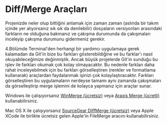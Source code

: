 # Diff/Merge Araçları

Projenizde neler olup bittiğini anlamak için zaman zaman (aslında bir takım içinde yer alıyorsanız sık sık da denilebilir) dosyaların versiyonları arasındaki farkların ne olduğuna bakmanız ve çakışma durumunda da çakışmaları inceleyip çakışma durumunu gidermeniz gerekir.

4.Bölümde Terminal'den herhangi bir yardımcı uygulamaya gerek kalamadan da Git'in bize bu farkları gösterebildiğine ve bu farklar'ı nasıl okuyabileceğimize değinmiştik. Ancak büyük projelerde Git'in sunduğu bu işlev ile farkları okumak çok kolay olmayacaktır. Bu nedenle farkları daha rahat inceleyebilmek için bu farkları görselleştiren (renkler ve formatlama kullanarak) araçlardan faydalanmak işinizi çok kolaylaştıracaktır. Farkları görselleştiren bu uygulamaların nerdeyse tamamı aynı zamanda çakışmaları da görselleştirip merge işlemini de kolayca yapmanız için araçlar sunar.

Windows ile çalışıyorsanız [WinMerge (ücretsiz)](http://winmerge.org/) veya [Araxis Merge (ücretli)](http://www.araxis.com/merge/) kullanabilirsiniz.

Mac OS X ile çalışıyorsanız [SourceGear DiffMerge (ücretsiz)](https://sourcegear.com/diffmerge/) veya Apple XCode ile birlikte ücretsiz gelen Apple'in FileMerge aracını kullanabilirsiniz.

